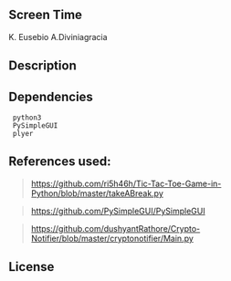 ## Screen Time

K. Eusebio
A.Diviniagracia

## Description

## Dependencies
``` 
 python3
 PySimpleGUI
 plyer
```
## References used:
> https://github.com/ri5h46h/Tic-Tac-Toe-Game-in-Python/blob/master/takeABreak.py

> https://github.com/PySimpleGUI/PySimpleGUI

> https://github.com/dushyantRathore/Crypto-Notifier/blob/master/cryptonotifier/Main.py

## License 